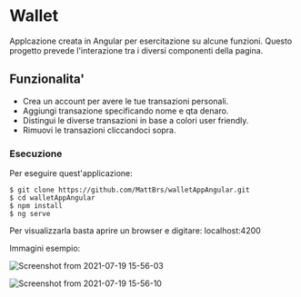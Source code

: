 # Wallet
Applcazione creata in Angular per esercitazione su alcune funzioni. Questo progetto prevede l'interazione tra i diversi componenti della pagina.

## Funzionalita'
* Crea un account per avere le tue transazioni personali. 
* Aggiungi transazione specificando nome e qta denaro.
* Distingui le diverse transazioni in base a colori user friendly.
* Rimuovi le transazioni cliccandoci sopra.

### Esecuzione
Per eseguire quest'applicazione:
```
$ git clone https://github.com/MattBrs/walletAppAngular.git
$ cd walletAppAngular
$ npm install
$ ng serve
```
Per visualizzarla basta aprire un browser e digitare: localhost:4200



Immagini esempio:

![Screenshot from 2021-07-19 15-56-03](https://user-images.githubusercontent.com/48391475/126171533-ee5e48a3-242a-418d-b29c-9aa68ef6cc80.png)

![Screenshot from 2021-07-19 15-56-10](https://user-images.githubusercontent.com/48391475/126171583-cd84ab18-47b7-4af7-a310-ca68b55cb5b2.png)

